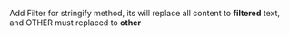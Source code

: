 Add Filter for stringify method, its will replace 
all content to __filtered__ text, and OTHER must replaced to __other__